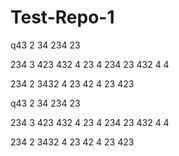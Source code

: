 # Test-Repo-1
q43
2
34
234
23

234
3
423
432
4
23
4
234
23
432
4
4

234
2
3432
4
23
42
4
23
423

q43
2
34
234
23

234
3
423
432
4
23
4
234
23
432
4
4

234
2
3432
4
23
42
4
23
423

